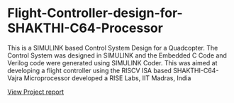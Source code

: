 # Flight-Controller-design-for-SHAKTHI-C64-Processor
 This is a SIMULINK based Control System Design for a Quadcopter. The Control System  was designed in SIMULINK and the Embedded C Code and Verilog code were generated using SIMULINK Coder. This was aimed at developing a flight controller using the RISCV ISA based SHAKTHI-C64-Vajra Microprocessor developed a RISE Labs, IIT Madras, India
 
 [View Project report](https://github.com/shariethernet/Flight-Controller-design-for-SHAKTHI-C64-Processor/blob/main/Project-Report.pdf)
